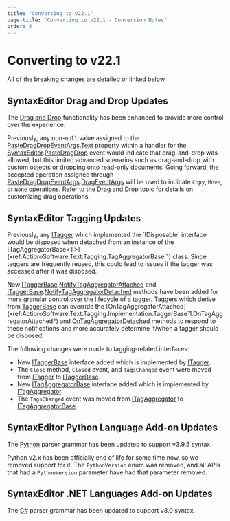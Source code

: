 ```yaml
---
title: "Converting to v22.1"
page-title: "Converting to v22.1 - Conversion Notes"
order: 8
---
```

# Converting to v22.1

All of the breaking changes are detailed or linked below.

## SyntaxEditor Drag and Drop Updates

The [Drag and Drop](../syntaxeditor/user-interface/input-output/drag-drop.md) functionality has been enhanced to provide more control over the experience.

Previously, any non-`null` value assigned to the [PasteDragDropEventArgs](xref:ActiproSoftware.UI.WinForms.Controls.SyntaxEditor.PasteDragDropEventArgs).[Text](xref:ActiproSoftware.UI.WinForms.Controls.SyntaxEditor.PasteDragDropEventArgs.Text) property within a handler for the [SyntaxEditor](xref:ActiproSoftware.UI.WinForms.Controls.SyntaxEditor.SyntaxEditor).[PasteDragDrop](xref:ActiproSoftware.UI.WinForms.Controls.SyntaxEditor.SyntaxEditor.PasteDragDrop) event would indicate that drag-and-drop was allowed, but this limited advanced scenarios such as drag-and-drop with custom objects or dropping onto read-only documents.  Going forward, the accepted operation assigned through [PasteDragDropEventArgs](xref:ActiproSoftware.UI.WinForms.Controls.SyntaxEditor.PasteDragDropEventArgs).[DragEventArgs](xref:ActiproSoftware.UI.WinForms.Controls.SyntaxEditor.PasteDragDropEventArgs.DragEventArgs) will be used to indicate `Copy`, `Move`, or `None` operations. Refer to the [Drag and Drop](../syntaxeditor/user-interface/input-output/drag-drop.md) topic for details on customizing drag operations.

## SyntaxEditor Tagging Updates

Previously, any [ITagger<T>](xref:ActiproSoftware.Text.Tagging.ITagger`1) which implemented the `IDisposable` interface would be disposed when detached from an instance of the [TagAggregatorBase<T>](xref:ActiproSoftware.Text.Tagging.TagAggregatorBase`1) class.  Since taggers are frequently reused, this could lead to issues if the tagger was accessed after it was disposed.

New [ITaggerBase](xref:ActiproSoftware.Text.Tagging.ITaggerBase).[NotifyTagAggregatorAttached](xref:ActiproSoftware.Text.Tagging.ITaggerBase.NotifyTagAggregatorAttached*) and [ITaggerBase](xref:ActiproSoftware.Text.Tagging.ITaggerBase).[NotifyTagAggregatorDetached](xref:ActiproSoftware.Text.Tagging.ITaggerBase.NotifyTagAggregatorDetached*) methods have been added for more granular control over the lifecycle of a tagger. Taggers which derive from [TaggerBase<T>](xref:ActiproSoftware.Text.Tagging.Implementation.TaggerBase`1) can override the [OnTagAggregatorAttached](xref:ActiproSoftware.Text.Tagging.Implementation.TaggerBase`1.OnTagAggregatorAttached*) and [OnTagAggregatorDetached](xref:ActiproSoftware.Text.Tagging.Implementation.TaggerBase`1.OnTagAggregatorDetached*) methods to respond to these notifications and more accurately determine if/when a tagger should be disposed.

The following changes were made to tagging-related interfaces:

- New [ITaggerBase](xref:ActiproSoftware.Text.Tagging.ITaggerBase) interface added which is implemented by [ITagger<T>](xref:ActiproSoftware.Text.Tagging.ITagger`1).
- The `Close` method, `Closed` event, and `TagsChanged` event were moved from [ITagger<T>](xref:ActiproSoftware.Text.Tagging.ITagger`1) to [ITaggerBase](xref:ActiproSoftware.Text.Tagging.ITaggerBase).
- New [ITagAggregatorBase](xref:ActiproSoftware.Text.Tagging.ITagAggregatorBase) interface added which is implemented by [ITagAggregator<T>](xref:ActiproSoftware.Text.Tagging.ITagAggregator`1).
- The `TagsChanged` event was moved from [ITagAggregator<T>](xref:ActiproSoftware.Text.Tagging.ITagAggregator`1) to [ITagAggregatorBase](xref:ActiproSoftware.Text.Tagging.ITagAggregatorBase).

## SyntaxEditor Python Language Add-on Updates

The [Python](../syntaxeditor/python-language-addon/python/index.md) parser grammar has been updated to support v3.9.5 syntax.

Python v2.x has been officially end of life for some time now, so we removed support for it.  The `PythonVersion` enum was removed, and all APIs that had a `PythonVersion` parameter have had that parameter removed.

## SyntaxEditor .NET Languages Add-on Updates

The [C#](../syntaxeditor/dotnet-languages-addon/csharp/index.md) parser grammar has been updated to support v8.0 syntax.
